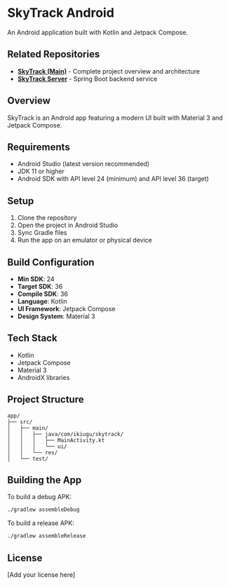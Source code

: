 # SkyTrack Android

An Android application built with Kotlin and Jetpack Compose.

## Related Repositories

- **[SkyTrack (Main)](https://github.com/ikiugu/SkyTrack)** - Complete project overview and architecture
- **[SkyTrack Server](https://github.com/ikiugu/SkyTrackServer)** - Spring Boot backend service

## Overview

SkyTrack is an Android app featuring a modern UI built with Material 3 and Jetpack Compose.

## Requirements

- Android Studio (latest version recommended)
- JDK 11 or higher
- Android SDK with API level 24 (minimum) and API level 36 (target)

## Setup

1. Clone the repository
2. Open the project in Android Studio
3. Sync Gradle files
4. Run the app on an emulator or physical device

## Build Configuration

- **Min SDK**: 24
- **Target SDK**: 36
- **Compile SDK**: 36
- **Language**: Kotlin
- **UI Framework**: Jetpack Compose
- **Design System**: Material 3

## Tech Stack

- Kotlin
- Jetpack Compose
- Material 3
- AndroidX libraries

## Project Structure

```
app/
├── src/
│   ├── main/
│   │   ├── java/com/ikiugu/skytrack/
│   │   │   ├── MainActivity.kt
│   │   │   └── ui/
│   │   └── res/
│   └── test/
```

## Building the App

To build a debug APK:
```bash
./gradlew assembleDebug
```

To build a release APK:
```bash
./gradlew assembleRelease
```

## License

[Add your license here]
